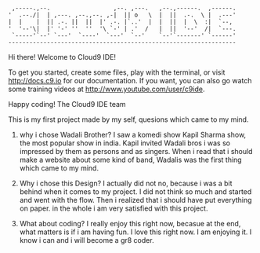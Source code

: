 
     ,-----.,--.                  ,--. ,---.   ,--.,------.  ,------.
    '  .--./|  | ,---. ,--.,--. ,-|  || o   \  |  ||  .-.  \ |  .---'
    |  |    |  || .-. ||  ||  |' .-. |`..'  |  |  ||  |  \  :|  `--, 
    '  '--'\|  |' '-' ''  ''  '\ `-' | .'  /   |  ||  '--'  /|  `---.
     `-----'`--' `---'  `----'  `---'  `--'    `--'`-------' `------'
    ----------------------------------------------------------------- 


Hi there! Welcome to Cloud9 IDE!

To get you started, create some files, play with the terminal,
or visit http://docs.c9.io for our documentation.
If you want, you can also go watch some training videos at
http://www.youtube.com/user/c9ide.

Happy coding!
The Cloud9 IDE team

This is my first project made by my self, 
quesions which came to my mind.
1. why i chose Wadali Brother?
I saw a komedi show Kapil Sharma show, the most popular show in india. Kapil invited Wadali bros
i was so impressed by them as persons and as singers. When i read that i should make a website about some kind
of band, Wadalis was the first thing which came to my mind.

2. Why i chose this Design?
 I actually did not no, because i was a bit behind when it comes to my project. I did
not think so much and started and went with the flow.
Then i realized that i should have put everything on paper. in the whole i am very satisfied with
this project.

3. What about coding?
I really enjoy this right now, becasue at the end, what matters is if i am having fun.
I love this right now. I am enjoying it. I know i can and i will become a gr8 coder.













